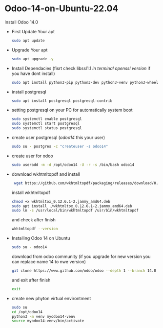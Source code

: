 # Odoo-14-on-Ubuntu-22.04
Install Odoo 14.0

- First Update Your apt
  ```bash
  sudo apt update
  ```
- Upgrade Your apt
  ```bash
  sudo apt upgrade -y
  ```
- Install Dependacies (fisrt check libssl1.1 *in terminal openssl version* if you have dont install)
  ```bash
  sudo apt install python3-pip python3-dev python3-venv python3-wheel libxml2-dev libpq-dev libjpeg8-dev liblcms2-dev libxslt1-dev zlib1g-dev libsasl2-dev libldap2-dev build-essential git libssl-dev libffi-dev libmysqlclient-dev libjpeg-dev libblas-dev libatlas-base-dev libssl1.1
  ```
- install postgresql
  ```bash
  sudo apt install postgresql postgresql-contrib
  ```
- setting postgresql on your PC for automatically system boot
  ```bash
  sudo systemctl enable postgresql
  sudo systemctl start postgresql
  sudo systemctl status postgresql
  ```
- create user postgresql (*odoo14* this your user)
  ```bash
  sudo su - postgres -c "createuser -s odoo14"
  ```
- create user for odoo
  ```bash
  sudo useradd -m -d /opt/odoo14 -U -r -s /bin/bash odoo14
  ```
- download wkhtmltopdf and install
  ```bash
   wget https://github.com/wkhtmltopdf/packaging/releases/download/0.12.6.1-2/wkhtmltox_0.12.6.1-2.jammy_amd64.deb
  ```
  install wkhtmltopdf
  ```bash
  chmod +x wkhtmltox_0.12.6.1-2.jammy_amd64.deb
  sudo apt install ./wkhtmltox_0.12.6.1-2.jammy_amd64.deb
  sudo ln -s /usr/local/bin/wkhtmltopdf /usr/bin/wkhtmltopdf
  ```
  and check after finish
  ```bash
  wkhtmltopdf --version
  ```
- Installing Odoo 14 on Ubuntu
  ```bash
  sudo su - odoo14
  ```
  download from odoo community (if you upgrade for new version you can replace name 14 to nwe version)
  ```bash
  git clone https://www.github.com/odoo/odoo --depth 1 --branch 14.0 /opt/odoo14/odoo
  ```
  and exit after finish
  ```bash
  exit
  ```
- create new phyton virtual environtment
  ```bash
  sudo su
  cd /opt/odoo14
  python3 -m venv myodoo14-venv
  source myodoo14-venv/bin/activate
  ```


